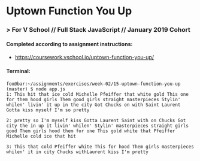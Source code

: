 # Uptown Function You Up
### > For V School // Full Stack JavaScript // January 2019 Cohort

#### Completed according to assignment instructions: 
- https://coursework.vschool.io/uptown-function-you-up/

#### Terminal:
```console
foo@bar:~/assignments/exercises/week-02/15-uptown-function-you-up (master) $ node app.js
1: This hit that ice cold Michelle Pfeiffer that white gold This one for them hood girls Them good girls straight masterpieces Stylin' whilen' livin' it up in the city Got Chucks on with Saint Laurent Gotta kiss myself I'm so pretty

2: pretty so I'm myself kiss Gotta Laurent Saint with on Chucks Got city the in up it livin' whilen' Stylin' masterpieces straight girls good Them girls hood them for one This gold white that Pfeiffer Michelle cold ice that hit

3: This that cold Pfeiffer white This for hood Them girls masterpieces whilen' it in city Chucks withLaurent kiss I'm pretty
```